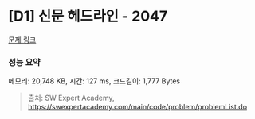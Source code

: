 # [D1] 신문 헤드라인 - 2047 

[문제 링크](https://swexpertacademy.com/main/code/problem/problemDetail.do?contestProbId=AV5QKsLaAy0DFAUq) 

### 성능 요약

메모리: 20,748 KB, 시간: 127 ms, 코드길이: 1,777 Bytes



> 출처: SW Expert Academy, https://swexpertacademy.com/main/code/problem/problemList.do